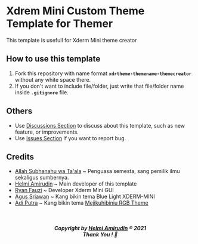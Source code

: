 # Xdrem Mini Custom Theme Template for Themer

This template is usefull for Xderm Mini theme creator

## How to use this template
1. Fork this repository with name format **```xdrtheme-themename-themecreator```** without any white space there.
2. If you don't want to include file/folder, just write that file/folder name inside **```.gitignore```** file.

## Others
- Use [Discussions Section](https://github.com/helmiau/xdrtheme-themename-themecreator/discussions) to discuss about this template, such as new feature, or improvements.
- Use [Issues Section](https://github.com/helmiau/xdrtheme-themename-themecreator/issues) if you want to report bug. 

## Credits
- [Allah Subhanahu wa Ta'ala](https://id.wikipedia.org/wiki/Allah) ~ Penguasa semesta, sang pemilik ilmu sekaligus sumbernya.
- [Helmi Amirudin](https://github.com/helmiau) ~ Main developer of this template
- [Ryan Fauzi](https://github.com/ryanfauzi1) ~ Developer Xderm Mini GUI
- [Agus Sriawan](https://www.facebook.com/agussriawan.id) ~ Kang bikin tema Blue Light XDERM-MINI
- [Adi Putra](https://github.com/Putra-0) ~ Kang bikin tema [Mejikuhibiniu RGB Theme](https://github.com/Putra-0/theme-xderm-putra)

<br>
<h5 align="center">Copyright by <a href="https://me.helmiau.my.id">Helmi Amirudin</a> ® 2021 <br> Thank You ! 🤝</h3>
